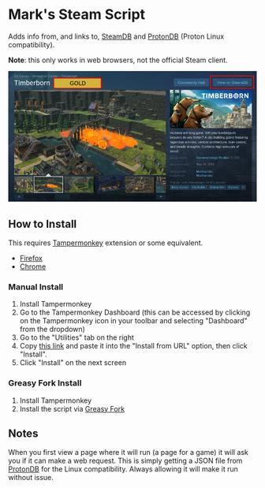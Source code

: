 # Mark's Steam Script

Adds info from, and links to, [SteamDB](https://steamdb.info/) and [ProtonDB](https://www.protondb.com/) (Proton Linux compatibility).

**Note**: this only works in web browsers, not the official Steam client.

![Preview Image](./preview.png)

## How to Install

This requires [Tampermonkey](https://www.tampermonkey.net/) extension or some equivalent.

- [Firefox](https://addons.mozilla.org/en-US/firefox/addon/tampermonkey/)
- [Chrome](https://chrome.google.com/webstore/detail/tampermonkey/dhdgffkkebhmkfjojejmpbldmpobfkfo)

### Manual Install

1. Install Tampermonkey
2. Go to the Tampermonkey Dashboard (this can be accessed by clicking on the Tampermonkey icon in your toolbar and selecting "Dashboard" from the dropdown)
3. Go to the "Utilities" tab on the right
4. Copy [this link]() and paste it into the "Install from URL" option, then click "Install".
5. Click "Install" on the next screen

### Greasy Fork Install

1. Install Tampermonkey
2. Install the script via [Greasy Fork]()

## Notes

When you first view a page where it will run (a page for a game) it will ask you if it can make a web request. This is simply getting a JSON file from [ProtonDB](https://www.protondb.com/) for the Linux compatibility. Always allowing it will make it run without issue.
